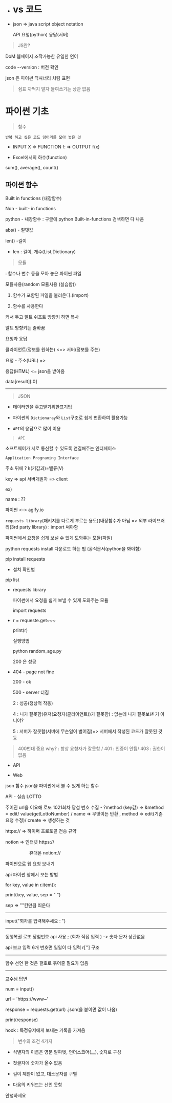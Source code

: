 - # vs 코드

- json =>  java script object notation
  
  API 요청(python) 응답(서버)

> JS란?

DoM 웹페이지 조작가능한 유일한 언어

code --version  : 버전 확인

json 은 파이썬 딕셔너리 처럼 표현  

> 쉼표 까먹지 말자 들여쓰기는 상관 없음

# 파이썬 기초

> 함수

```
반복 하고 싶은 코드 덩어리를 모아 놓은 것
```

- INPUT X => FUNCTION f: => OUTPUT f(x)

- Excel에서의 하수(function)

sum(), average(), count()

## 파이썬 함수

Built in functions (내장함수)

Non - built- in functions

python - 내장함수 : 구글에 python Built-in-functions 검색하면 다 나옴

abs() - 절댓값

len() -길이

- len : 길이, 개수(List,Dictionary)

> 모듈

: 함수나 변수 등을 모아 놓은 파이썬 파일

모듈사용(random 모듈사용 (실습함))

1. 함수가 포함된 파일을 불러온다.(import)

2. 함수를 사용한다

커서 두고 알트 쉬프트 방향키 하면 복사

알트 방향키는 줄바꿈

요청과 응답

클라이언트(정보를 원하는) <=> 서버(정보를 주는)

요청 - 주소(URL) =>

응답(HTML) <= json을 받아옴

data[result][:0]

---

> JSON

- 데이터만을 주고받기위한표기법

- 파이썬의 `Dictionaray`와  `List`구조로 쉽게 변환하여 활용가능

- `API`의 응답으로 많이 이용

> `API`

소프트웨어가 서로 통신할 수 있도록 연결해주는 인터페이스

`Application Programing Interface`

주소 뒤에 ? k(키값과)=밸류(V)

key => api 서버개발자 => client

ex)

name : ??

파이썬 <-> agify.io 

`requests library`(패키지를 다르게 부르는 용도)(내장함수가 아님 => 외부 라이브러리(3rd party library) : import 써야함

파이썬에서 요청을 쉽게 보낼 수 있게 도와주는 모듈(파일)

python requests install 다운로드 하는 법 (공식문서(python을 봐야함)

pip install requests

- 설치 확인법

pip list

- requests library
  
  파이썬에서 요청을 쉽게 보낼 수 있게 도와주는 모듈
  
  import requests

- r = requeste.get~~~
  
  print(r)
  
   실행방법
  
  python random_age.py
  
  200 은 성공

- 404 - page not fine
  
  200 - ok
  
  500 - server 터짐
  
  2 : 성공(정상적 작동)
  
  4 : 니가 잘못함(유저(요청자(클라이언트))가 잘못함) : 없는데 니가 잘못보낸 거 아니야?
  
  5 : 서버가 잘못함(서버에 무슨일이 벌어짐)=> 서버에서 작성된 코드가 잘못된 것 등

> 400번대 중요 why? : 항상 요청자가 잘못함 / 401 : 인증이 안됨/ 403 : 권한이 없음

- API

- Web

json 함수 json을 파이썬에서 볼 수 있게 하는 함수

API - 실습 LOTTO

주어진 url을 이요해 로또 1021회차 당첨 번호 수집 - ?method (key값)  => &method = edit/ value(getLottoNumber) /  name => 무엇이든 반환 , method => edit(기존 요청 수정)/ create => 생성하는 것

https:// => 하이퍼 프로토콜 전송 규약

notion => 인터넷 https://

                   휴대폰 notion://

파이썬으로 웹 요청 보내기

api 파이썬 창에서 보는 방법

for key, value in r.item():

print(key, value, sep = " ")

sep => ""칸만큼 띄운다

---

input("회차를 입력해주세요 : ")

---

동행복권 로또 당첨번호 api 사용 ; (회차 직접 입력 ) -> 숫자 문자 상관없음

api 보고 입력 6개 번호면 일일이 다 입력 r[''] 구조 

---

함수 선언 한 것은 괄호로 묶어줄 필요가 없음

---

교수님 답변

num = input()

url = 'https://www~'

response = requests.get(url)    .json(을 붙이면 값이 나옴)

print(response)

hook : 특정유저에게 보내는 기록을 가져옴

> 변수의 조건 4가지

- 식별자의 이름은 영문 알파벳, 언더스코어(__), 숫자로 구성

- 첫글자에 숫자가 올수 없음

- 길이 제한이 없고, 대소문자를 구별

- 다음의 키워드는 선언 못함

 안녕하세요
